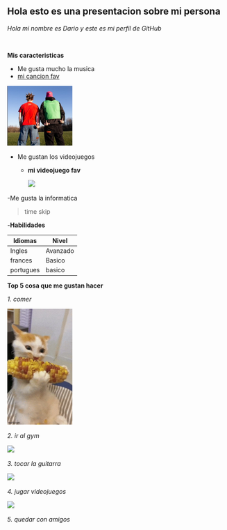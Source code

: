## Hola esto es una presentacion sobre mi persona

*Hola mi nombre es Dario y este es mi perfil de GitHub*
```python



```
**Mis caracteristicas**

- Me gusta mucho la musica
- [mi cancion fav](https://youtu.be/UPqDWj-RxV8?si=xYblGFLQgUVykd13)
<img width= '150px' src=https://github.com/V4lky0n/Valky/blob/main/Imagen%20de%20WhatsApp%202025-05-28%20a%20las%2011.03.06_bf4c960a.jpg/>

  
- Me gustan los videojuegos
  - **mi videojuego fav**

    <img width= '150px' src=https://github.com/V4lky0n/Valky/blob/main/Virtua%20Fighter%205%2C%20Slay%20the%20SPire%20and%203%20Sonic%20games….jpeg/> 






-Me gusta la informatica

> time skip

-**Habilidades**

| Idiomas   |   Nivel  |
| --------- | -------- |
| Ingles    | Avanzado |
| frances   |   Basico | 
| portugues | basico   |

**Top 5 cosa que me gustan hacer**

 *1. comer*
 
  <img width= '150px' src=https://github.com/V4lky0n/Valky/blob/main/cat%20eat%20the%20korn.jpeg/> 
  
 *2. ir al gym*
 
   <img width= '150px' src=/>
   
 *3. tocar la guitarra*
 
   <img width= '150px' src=/>
 
 *4. jugar videojuegos*
 
  <img width= '150px' src=/>
 
 *5. quedar con amigos*

























































  

